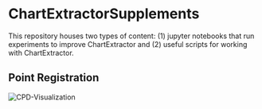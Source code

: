 # ChartExtractorSupplements
This repository houses two types of content: (1) jupyter notebooks that run experiments to improve ChartExtractor and (2) useful scripts for working with ChartExtractor.

## Point Registration

![CPD-Visualization](https://github.com/Paper-Chart-Extraction-Project/ChartExtractorSupplements/tree/point_registration/point_registration/presentation_figs/RC1_noframe.gif)
